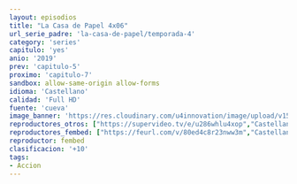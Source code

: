 ```yaml
---
layout: episodios
title: "La Casa de Papel 4x06"
url_serie_padre: 'la-casa-de-papel/temporada-4'
category: 'series'
capitulo: 'yes'
anio: '2019'
prev: 'capitulo-5'
proximo: 'capitulo-7'
sandbox: allow-same-origin allow-forms
idioma: 'Castellano'
calidad: 'Full HD'
fuente: 'cueva'
image_banner: 'https://res.cloudinary.com/u4innovation/image/upload/v1563567323/casa3-banner-min_yqqryd.jpg'
reproductores_otros: ["https://supervideo.tv/e/u286whlu4xop","Castellano","https://api.cuevana3.io/stream/index.php?file=ek5lbm9xYWNrS0xYMTZLa2xNbkdvY3ZTb3BtZng4TGp6ZFpobGFMUGtOelcwcUZmbWRIVzRkakVuS0JnbEplcG1KUnNZSlRTMGViVTBxZGdsdEhPb3R6VVpZcVl3OW5GbDV5VllLRFNsWmJheEorYmw5R2wyTmZIbUd4a2w1bW9uWmRzWW1XYW9PUFQxcWVScDl2UjJLSFdtS1NjeHc9PQ","Castellano","https://gdriveplayer.me/embed2.php?link=Q2MfUmOyLWLFvRfjioD4QA7wcrDmLeCVyypNQC8BNgpwSnQsOMs5jMyod0myjBAOVCF0inK5QTzRTj1Uv7zz5xVwswVbavAHRWmJDhqOHIDmsPIwS75TCGciKEWUMgA0w9eJGdz39T0InhPU1o78Ac1D9X6V7BjKmTnXRg4bIPsiJVDCm%252FznWv1fzf4zqkXfYiP8XQ%252BvupQmje0VlLEJZE","Castellano","https://mstream.space/4v8edylwtnru","Castellano"]
reproductores_fembed: ["https://feurl.com/v/80ed4c8r23nww3m","Castellano"]
reproductor: fembed
clasificacion: '+10'
tags:
- Accion
---
```












